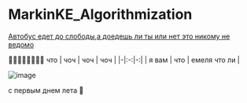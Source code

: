# MarkinKE_Algorithmization
[Автобус едет до слободы,а  доедешь ли ты или нет это никому не ведомо](https://docs.google.com/document/d/1kGVV50_xqjU4yuVv9PJgcf4veSFau6pS27OZlMMw0r0/edit?usp=sharing)

🎁🎁🎁🎁🎁🎁🎁🎁
что
| чоч | чоч | чоч |
|-|:-:|-:|
| я вам | что | емеля что ли |

![image](https://github.com/user-attachments/assets/a18245d5-c172-4fc5-815d-4922b73fcdfb)

с первым днем лета 🦭
